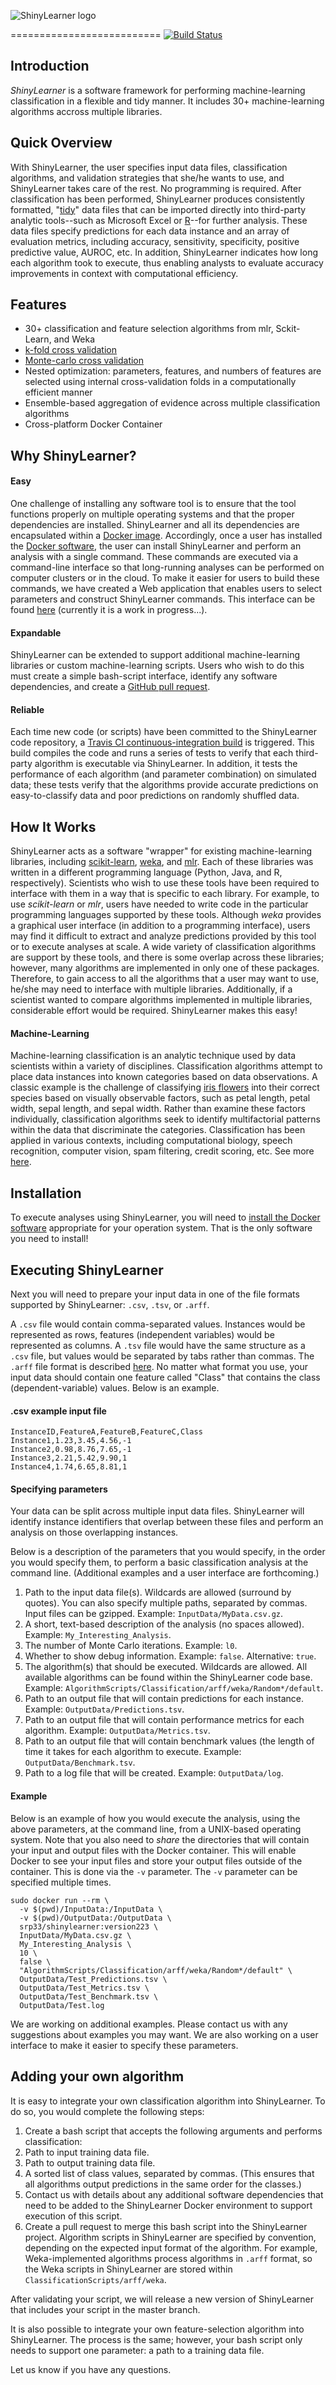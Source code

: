 ![ShinyLearner logo](Web/shinylearner/www/Logo_Small.jpg)

==========================
[![Build Status](https://travis-ci.org/srp33/ShinyLearner.svg?branch=master)](https://travis-ci.org/srp33/ShinyLearner)

## Introduction

*ShinyLearner* is a software framework for performing machine-learning classification in a flexible and tidy manner. It includes 30+ machine-learning algorithms accross multiple libraries.

## Quick Overview

With ShinyLearner, the user specifies input data files, classification algorithms, and validation strategies that she/he wants to use, and ShinyLearner takes care of the rest. No programming is required. After classification has been performed, ShinyLearner produces consistently formatted, "[tidy](http://vita.had.co.nz/papers/tidy-data.pdf)" data files that can be imported directly into third-party analytic tools--such as Microsoft Excel or [R](http://www.r-project.org/)--for further analysis. These data files specify predictions for each data instance and an array of evaluation metrics, including accuracy, sensitivity, specificity, positive predictive value, AUROC, etc. In addition, ShinyLearner indicates how long each algorithm took to execute, thus enabling analysts to evaluate accuracy improvements in context with computational efficiency.

## Features

* 30+ classification and feature selection algorithms from mlr, Sckit-Learn, and Weka
* [k-fold cross validation](https://en.wikipedia.org/wiki/Cross-validation_(statistics)#k-fold_cross-validation)
* [Monte-carlo cross validation](https://en.wikipedia.org/wiki/Cross-validation_(statistics)#Repeated_random_sub-sampling_validation)
* Nested optimization: parameters, features, and numbers of features are selected using internal cross-validation folds in a computationally efficient manner
* Ensemble-based aggregation of evidence across multiple classification algorithms
* Cross-platform Docker Container

## Why ShinyLearner?

#### Easy

One challenge of installing any software tool is to ensure that the tool functions properly on multiple operating systems and that the proper dependencies are installed. ShinyLearner and all its dependencies are encapsulated within a [Docker image](https://hub.docker.com/r/srp33/shinylearner). Accordingly, once a user has installed the [Docker software](https://www.docker.com), the user can install ShinyLearner and perform an analysis with a single command. These commands are executed via a command-line interface so that long-running analyses can be performed on computer clusters or in the cloud. To make it easier for users to build these commands, we have created a Web application that enables users to select parameters and construct ShinyLearner commands. This interface can be found [here](http://shinylearner.byu.edu) (currently it is a work in progress...).


#### Expandable

ShinyLearner can be extended to support additional machine-learning libraries or custom machine-learning scripts. Users who wish to do this must create a simple bash-script interface, identify any software dependencies, and create a [GitHub pull request](https://help.github.com/articles/about-pull-requests/).

#### Reliable

Each time new code (or scripts) have been committed to the ShinyLearner code repository, a [Travis CI continuous-integration build](https://travis-ci.org/srp33/ShinyLearner) is triggered. This build compiles the code and runs a series of tests to verify that each third-party algorithm is executable via ShinyLearner. In addition, it tests the performance of each algorithm (and parameter combination) on simulated data; these tests verify that the algorithms provide accurate predictions on easy-to-classify data and poor predictions on randomly shuffled data.

## How It Works

ShinyLearner acts as a software "wrapper" for existing machine-learning libraries, including [scikit-learn](http://scikit-learn.org/stable), [weka](http://www.cs.waikato.ac.nz/ml/weka), and [mlr](https://mlr-org.github.io/mlr-tutorial/release/html). Each of these libraries was written in a different programming language (Python, Java, and R, respectively). Scientists who wish to use these tools have been required to interface with them in a way that is specific to each library. For example, to use *scikit-learn* or *mlr*, users have needed to write code in the particular programming languages supported by these tools. Although *weka* provides a graphical user interface (in addition to a programming interface), users may find it difficult to extract and analyze predictions provided by this tool or to execute analyses at scale. A wide variety of classification algorithms are support by these tools, and there is some overlap across these libraries; however, many algorithms are implemented in only one of these packages. Therefore, to gain access to all the algorithms that a user may want to use, he/she may need to interface with multiple libraries. Additionally, if a scientist wanted to compare algorithms implemented in multiple libraries, considerable effort would be required. ShinyLearner makes this easy!

#### Machine-Learning

Machine-learning classification is an analytic technique used by data scientists within a variety of disciplines. Classification algorithms attempt to place data instances into known categories based on data observations. A classic example is the challenge of classifying [iris flowers](https://en.wikipedia.org/wiki/Iris_flower_data_set) into their correct species based on visually observable factors, such as petal length, petal width, sepal length, and sepal width. Rather than examine these factors individually, classification algorithms seek to identify multifactorial patterns within the data that discriminate the categories. Classification has been applied in various contexts, including computational biology, speech recognition, computer vision, spam filtering, credit scoring, etc. See more [here](https://en.wikipedia.org/wiki/Statistical_classification#Application_domains).

## Installation

To execute analyses using ShinyLearner, you will need to [install the Docker software](https://docs.docker.com/engine/installation) appropriate for your operation system. That is the only software you need to install!

## Executing ShinyLearner

Next you will need to prepare your input data in one of the file formats supported by ShinyLearner: ```.csv```, ```.tsv```, or ```.arff```.

A ```.csv``` file would contain comma-separated values. Instances would be represented as rows, features (independent variables) would be represented as columns. A ```.tsv``` file would have the same structure as a ```.csv``` file, but values would be separated by tabs rather than commas. The ```.arff``` file format is described [here](http://www.cs.waikato.ac.nz/ml/weka/arff.html). No matter what format you use, your input data should contain one feature called "Class" that contains the class (dependent-variable) values. Below is an example.

#### .csv example input file

```
InstanceID,FeatureA,FeatureB,FeatureC,Class
Instance1,1.23,3.45,4.56,-1
Instance2,0.98,8.76,7.65,-1
Instance3,2.21,5.42,9.90,1
Instance4,1.74,6.65,8.81,1
```

#### Specifying parameters

Your data can be split across multiple input data files. ShinyLearner will identify instance identifiers that overlap between these files and perform an analysis on those overlapping instances.

Below is a description of the parameters that you would specify, in the order you would specify them, to perform a basic classification analysis at the command line. (Additional examples and a user interface are forthcoming.)

1. Path to the input data file(s). Wildcards are allowed (surround by quotes). You can also specify multiple paths, separated by commas. Input files can be gzipped. Example: ```InputData/MyData.csv.gz```.
2. A short, text-based description of the analysis (no spaces allowed). Example: ```My_Interesting_Analysis```.
3. The number of Monte Carlo iterations. Example: ```l0```.
4. Whether to show debug information. Example: ```false```. Alternative: ```true```.
5. The algorithm(s) that should be executed. Wildcards are allowed. All available algorithms can be found within the ShinyLearner code base. Example: ```AlgorithmScripts/Classification/arff/weka/Random*/default```.
6. Path to an output file that will contain predictions for each instance. Example: ```OutputData/Predictions.tsv```.
7. Path to an output file that will contain performance metrics for each algorithm. Example: ```OutputData/Metrics.tsv```.
8. Path to an output file that will contain benchmark values (the length of time it takes for each algorithm to execute. Example: ```OutputData/Benchmark.tsv```.
9. Path to a log file that will be created. Example: ```OutputData/log```.

#### Example

Below is an example of how you would execute the analysis, using the above parameters, at the command line, from a UNIX-based operating system. Note that you also need to *share* the directories that will contain your input and output files with the Docker container. This will enable Docker to see your input files and store your output files outside of the container. This is done via the ```-v``` parameter. The ```-v``` parameter can be specified multiple times.

```
sudo docker run --rm \
  -v $(pwd)/InputData:/InputData \
  -v $(pwd)/OutputData:/OutputData \
  srp33/shinylearner:version223 \
  InputData/MyData.csv.gz \
  My_Interesting_Analysis \
  10 \
  false \
  "AlgorithmScripts/Classification/arff/weka/Random*/default" \
  OutputData/Test_Predictions.tsv \
  OutputData/Test_Metrics.tsv \
  OutputData/Test_Benchmark.tsv \
  OutputData/Test.log
```

We are working on additional examples. Please contact us with any suggestions about examples you may want. We are also working on a user interface to make it easier to specify these parameters.

## Adding your own algorithm

It is easy to integrate your own classification algorithm into ShinyLearner. To do so, you would complete the following steps:

1. Create a bash script that accepts the following arguments and performs classification:
  1. Path to input training data file.
  2. Path to output training data file.
  3. A sorted list of class values, separated by commas. (This ensures that all algorithms output predictions in the same order for the classes.)
2. Contact us with details about any additional software dependencies that need to be added to the ShinyLearner Docker environment to support execution of this script.
3. Create a pull request to merge this bash script into the ShinyLearner project. Algorithm scripts in ShinyLearner are specified by convention, depending on the expected input format of the algorithm. For example, Weka-implemented algorithms process algorithms in ```.arff``` format, so the Weka scripts in ShinyLearner are stored within ```ClassificationScripts/arff/weka```.

After validating your script, we will release a new version of ShinyLearner that includes your script in the master branch.

It is also possible to integrate your own feature-selection algorithm into ShinyLearner. The process is the same; however, your bash script only needs to support one parameter: a path to a training data file.

Let us know if you have any questions.
